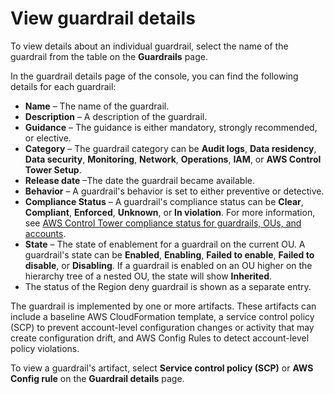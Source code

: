 # View guardrail details<a name="guardrail-details"></a>

To view details about an individual guardrail, select the name of the guardrail from the table on the **Guardrails** page\.

In the guardrail details page of the console, you can find the following details for each guardrail:
+ **Name** – The name of the guardrail\.
+ **Description** – A description of the guardrail\.
+ **Guidance** – The guidance is either mandatory, strongly recommended, or elective\.
+ **Category** – The guardrail category can be **Audit logs**, **Data residency**, **Data security**, **Monitoring**, **Network**, **Operations**, **IAM**, or **AWS Control Tower Setup**\.
+ **Release date** –The date the guardrail became available\.
+ **Behavior** – A guardrail's behavior is set to either preventive or detective\.
+ **Compliance Status** – A guardrail's compliance status can be **Clear**, **Compliant**, **Enforced**, **Unknown**, or **In violation**\. For more information, see [AWS Control Tower compliance status for guardrails, OUs, and accounts](compliance-statuses.md)\.
+ **State** – The state of enablement for a guardrail on the current OU\. A guardrail's state can be **Enabled**, **Enabling**, **Failed to enable**, **Failed to disable**, or **Disabling**\. If a guardrail is enabled on an OU higher on the hierarchy tree of a nested OU, the state will show **Inherited**\.
+  The status of the Region deny guardrail is shown as a separate entry\. 

The guardrail is implemented by one or more artifacts\. These artifacts can include a baseline AWS CloudFormation template, a service control policy \(SCP\) to prevent account\-level configuration changes or activity that may create configuration drift, and AWS Config Rules to detect account\-level policy violations\.

To view a guardrail's artifact, select **Service control policy \(SCP\)** or **AWS Config rule** on the **Guardrail details** page\.